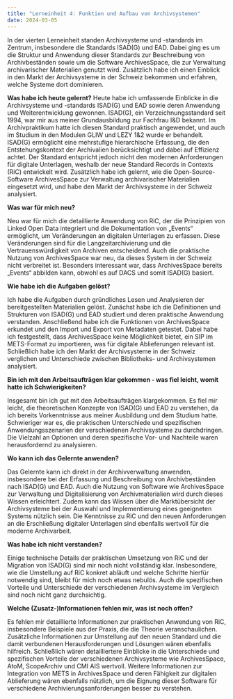 ```yaml
---
title: "Lerneinheit 4: Funktion und Aufbau von Archivsystemen"
date: 2024-03-05
---
```

In der vierten Lerneinheit standen Archivsysteme und -standards im Zentrum, insbesondere die Standards ISAD(G) und EAD. Dabei ging es um die Struktur und Anwendung dieser Standards zur Beschreibung von Archivbeständen sowie um die Software ArchivesSpace, die zur Verwaltung archivarischer Materialien genutzt wird. Zusätzlich habe ich einen Einblick in den Markt der Archivsysteme in der Schweiz bekommen und erfahren, welche Systeme dort dominieren.

**Was habe ich heute gelernt?**
Heute habe ich umfassende Einblicke in die Archivsysteme und -standards ISAD(G) und EAD sowie deren Anwendung und Weiterentwicklung gewonnen. ISAD(G), ein Verzeichnungsstandard seit 1994, war mir aus meiner Grundausbildung zur Fachfrau I&D bekannt. Im Archivpraktikum hatte ich diesen Standard praktisch angewendet, und auch im Studium in den Modulen GLIW und LEZY 1&2 wurde er behandelt. ISAD(G) ermöglicht eine mehrstufige hierarchische Erfassung, die den Entstehungskontext der Archivalien berücksichtigt und dabei auf Effizienz achtet. Der Standard entspricht jedoch nicht den modernen Anforderungen für digitale Unterlagen, weshalb der neue Standard Records in Contexts (RiC) entwickelt wird. Zusätzlich habe ich gelernt, wie die Open-Source-Software ArchivesSpace zur Verwaltung archivarischer Materialien eingesetzt wird, und habe den Markt der Archivsysteme in der Schweiz analysiert.

**Was war für mich neu?**

Neu war für mich die detaillierte Anwendung von RiC, der die Prinzipien von Linked Open Data integriert und die Dokumentation von „Events“ ermöglicht, um Veränderungen an digitalen Unterlagen zu erfassen. Diese Veränderungen sind für die Langzeitarchivierung und die Vertrauenswürdigkeit von Archiven entscheidend. Auch die praktische Nutzung von ArchivesSpace war neu, da dieses System in der Schweiz nicht verbreitet ist. Besonders interessant war, dass ArchivesSpace bereits „Events“ abbilden kann, obwohl es auf DACS und somit ISAD(G) basiert.

**Wie habe ich die Aufgaben gelöst?**

Ich habe die Aufgaben durch gründliches Lesen und Analysieren der bereitgestellten Materialien gelöst. Zunächst habe ich die Definitionen und Strukturen von ISAD(G) und EAD studiert und deren praktische Anwendung verstanden. Anschließend habe ich die Funktionen von ArchivesSpace erkundet und den Import und Export von Metadaten getestet. Dabei habe ich festgestellt, dass ArchivesSpace keine Möglichkeit bietet, ein SIP im METS-Format zu importieren, was für digitale Ablieferungen relevant ist. Schließlich habe ich den Markt der Archivsysteme in der Schweiz verglichen und Unterschiede zwischen Bibliotheks- und Archivsystemen analysiert.

**Bin ich mit den Arbeitsaufträgen klar gekommen - was fiel leicht, womit hatte ich Schwierigkeiten?**

Insgesamt bin ich gut mit den Arbeitsaufträgen klargekommen. Es fiel mir leicht, die theoretischen Konzepte von ISAD(G) und EAD zu verstehen, da ich bereits Vorkenntnisse aus meiner Ausbildung und dem Studium hatte. Schwieriger war es, die praktischen Unterschiede und spezifischen Anwendungsszenarien der verschiedenen Archivsysteme zu durchdringen. Die Vielzahl an Optionen und deren spezifische Vor- und Nachteile waren herausfordernd zu analysieren.

**Wo kann ich das Gelernte anwenden?**

Das Gelernte kann ich direkt in der Archivverwaltung anwenden, insbesondere bei der Erfassung und Beschreibung von Archivbeständen nach ISAD(G) und EAD. Auch die Nutzung von Software wie ArchivesSpace zur Verwaltung und Digitalisierung von Archivmaterialien wird durch dieses Wissen erleichtert. Zudem kann das Wissen über die Marktübersicht der Archivsysteme bei der Auswahl und Implementierung eines geeigneten Systems nützlich sein. Die Kenntnisse zu RiC und den neuen Anforderungen an die Erschließung digitaler Unterlagen sind ebenfalls wertvoll für die moderne Archivarbeit.

**Was habe ich nicht verstanden?**

Einige technische Details der praktischen Umsetzung von RiC und der Migration von ISAD(G) sind mir noch nicht vollständig klar. Insbesondere, wie die Umstellung auf RiC konkret abläuft und welche Schritte hierfür notwendig sind, bleibt für mich noch etwas nebulös. Auch die spezifischen Vorteile und Unterschiede der verschiedenen Archivsysteme im Vergleich sind noch nicht ganz durchsichtig.

**Welche (Zusatz-)Informationen fehlen mir, was ist noch offen?**

Es fehlen mir detaillierte Informationen zur praktischen Anwendung von RiC, insbesondere Beispiele aus der Praxis, die die Theorie veranschaulichen. Zusätzliche Informationen zur Umstellung auf den neuen Standard und die damit verbundenen Herausforderungen und Lösungen wären ebenfalls hilfreich. Schließlich wären detailliertere Einblicke in die Unterschiede und spezifischen Vorteile der verschiedenen Archivsysteme wie ArchivesSpace, AtoM, ScopeArchiv und CMI AIS wertvoll. Weitere Informationen zur Integration von METS in ArchivesSpace und deren Fähigkeit zur digitalen Ablieferung wären ebenfalls nützlich, um die Eignung dieser Software für verschiedene Archivierungsanforderungen besser zu verstehen.
